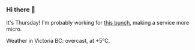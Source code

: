 ### Hi there :wave:

It's Thursday! I'm probably working for [this bunch](https://github.com/kohofinancial), making a service more micro.

Weather in Victoria BC: overcast, at +5°C.
